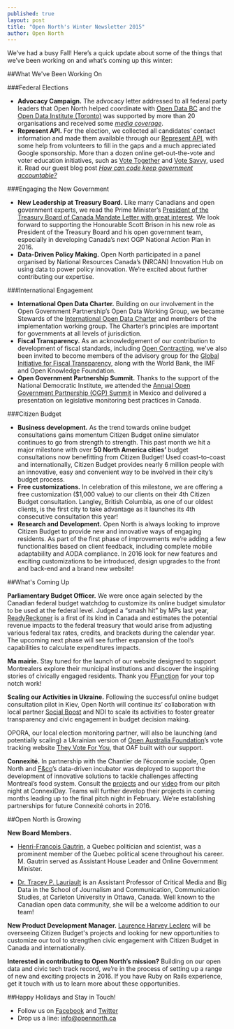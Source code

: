 ```yaml
---
published: true
layout: post
title: "Open North's Winter Newsletter 2015"
author: Open North
---
```





We’ve had a busy Fall! Here’s a quick update about some of the things that we’ve been working on and what’s coming up this winter:  

##What We've Been Working On

###Federal Elections

- **Advocacy Campaign.** The advocacy letter addressed to all federal party leaders that Open North helped coordinate with [Open Data BC](https://www.opendatabc.ca/) and the [Open Data Institute (Toronto)](http://oditoronto.org/) was supported by more than 20 organisations and received some _[media coverage](http://www.nationalnewswatch.com/2015/09/08/dismantling-the-pmos-autocracy-a-ten-point-plan/#.VnMtbRrhBfj)_.
- **Represent API.** For the election, we collected all candidates’ contact information and made them available through our [Represent API](http://represent.opennorth.ca/), with some help from volunteers to fill in the gaps and a much appreciated Google sponsorship. More than a dozen online get-out-the-vote and voter education initiatives, such as [Vote Together](https://www.votetogether.ca/) and [Vote Savvy](http://www.votesavvy.ca/), used it. Read our guest blog post _[How can code keep government accountable?](https://cira.ca/blog/ca-voice/how-can-code-keep-governments-accountable-open-north-has-some-ideas)_

###Engaging the New Government

- **New Leadership at Treasury Board.** Like many Canadians and open government experts, we read the Prime Minister’s [President of the Treasury Board of Canada Mandate Letter with great interest](http://pm.gc.ca/eng/president-treasury-board-canada-mandate-letter). We look forward to supporting the Honourable Scott Brison in his new role as President of the Treasury Board and his open government team, especially in developing Canada’s next OGP National Action Plan in 2016. 
- **Data-Driven Policy Making.** Open North participated in a panel organised by National Resources Canada’s (NRCAN) Innovation Hub on using data to power policy innovation. We’re excited about further contributing our expertise.  

###International Engagement

- **International Open Data Charter.** Building on our involvement in the Open Government Partnership’s Open Data Working Group, we became Stewards of the [International Open Data Charter](http://opendatacharter.net/faq/) and members of the implementation working group. The Charter’s principles are important for governments at all levels of jurisdiction.  
- **Fiscal Transparency.** As an acknowledgement of our contribution to development of fiscal standards, including [Open Contracting](http://www.open-contracting.org/), we've also been invited to become members of the advisory group for the [Global Initiative for Fiscal Transparency](http://www.fiscaltransparency.net/), along with the World Bank, the IMF and Open Knowledge Foundation. 
- **Open Government Partnership Summit.** Thanks to the support of the National Democratic Institute, we attended the [Annual Open Government Partnership (OGP) Summit](http://www.opengovpartnership.org/2015Summit) in Mexico and delivered a presentation on legislative monitoring best practices in Canada. 

###Citizen Budget

- **Business development.** As the trend towards online budget consultations gains momentum Citizen Budget online simulator continues to go from strength to strength. This past month we hit a major milestone with over **50 North America cities’** budget consultations now benefitting from Citizen Budget! Used coast-to-coast and internationally, Citizen Budget provides nearly 6 million people with an innovative, easy and convenient way to be involved in their city’s budget process.
- **Free customizations.** In celebration of this milestone, we are offering a free customization ($1,000 value) to our clients on their 4th Citizen Budget consultation. Langley, British Columbia, as one of our oldest clients, is the first city to take advantage as it launches its 4th consecutive consultation this year! 
- **Research and Development.** Open North is always looking to improve Citizen Budget to provide new and innovative ways of engaging residents. As part of the first phase of improvements we’re adding a few functionalities based on client feedback, including complete mobile adaptability and AODA compliance. In 2016 look for new features and exciting customizations to be introduced, design upgrades to the front and back-end and a brand new website!

##What's Coming Up

**Parliamentary Budget Officer.** We were once again selected by the Canadian federal budget watchdog to customize its online budget simulator to be used at the federal level. Judged a “smash hit” by MPs last year, [ReadyReckoner](http://www.readyreckoner.ca/) is a first of its kind in Canada and estimates the potential revenue impacts to the federal treasury that would arise from adjusting various federal tax rates, credits, and brackets during the calendar year. The upcoming next phase will see further expansion of the tool’s capabilities to calculate expenditures impacts.

**Ma mairie.** Stay tuned for the launch of our website designed to support Montrealers explore their municipal institutions and discover the inspiring stories of civically engaged residents. Thank you [FFunction](http://ffctn.com/index) for your top notch work!  

**Scaling our Activities in Ukraine.**
Following the successful online budget consultation pilot in Kiev, Open North will continue its’ collaboration with local partner [Social Boost](http://socialboost.com.ua/) and NDI to scale its activities to foster greater transparency and civic engagement in budget decision making. 

OPORA, our local election monitoring partner, will also be launching (and potentially scaling) a Ukrainian version of [Open Australia Foundation](https://www.openaustraliafoundation.org.au/)’s vote tracking website [They Vote For You](https://theyvoteforyou.org.au/), that OAF built with our support.  

**Connexité.** In partnership with the Chantier de l’économie sociale, Open North and [F&co](http://fandco.ca/en/)’s data-driven incubator was deployed to support the development of innovative solutions to tackle challenges affecting Montreal’s food system. Consult the [projects](http://connexite.sparkboard.com/) and our [video](https://www.facebook.com/connexiteMTL/videos/vb.425258144349717/447234702152061/?type=2&theater&notif_t=video_tag) from our pitch night at ConnexiDay. Teams will further develop their projects in coming months leading up to the final pitch night in February. We’re establishing partnerships for future Connexité cohorts in 2016.

##Open North is Growing

**New Board Members.**

- [Henri-François Gautrin](http://www.assnat.qc.ca/en/deputes/gautrin-henri-francois-1051/biographie.html), a Quebec politician and scientist, was a prominent member of the Quebec political scene throughout his career. M. Gautrin served as Assistant House Leader and Online Government Minister. 

- [Dr. Tracey P. Lauriault](http://carleton.ca/sjc/profile/lauriault-tracey/) is an Assistant Professor of Critical Media and Big Data in the School of Journalism and Communication, Communication Studies, at Carleton University in Ottawa, Canada. Well known to the Canadian open data community, she will be a welcome addition to our team!

**New Product Development Manager.** [Laurence Harvey Leclerc](https://www.linkedin.com/in/laurenceharveyleclerc) will be overseeing Citizen Budget's projects and looking for new opportunities to customize our tool to strengthen civic engagement with Citizen Budget in Canada and internationally. 

**Interested in contributing to Open North’s mission?** Building on our open data and civic tech track record, we’re in the process of setting up a range of new and exciting projects in 2016. If you have Ruby on Rails experience, get it touch with us to learn more about these opportunities. 

##Happy Holidays and Stay in Touch!

- Follow us on [Facebook](https://www.facebook.com/OpenNorth.NordOuvert) and [Twitter](https://twitter.com/opennorth)
- Drop us a line: [info@opennorth.ca](mailto:info@opennorth.ca)
